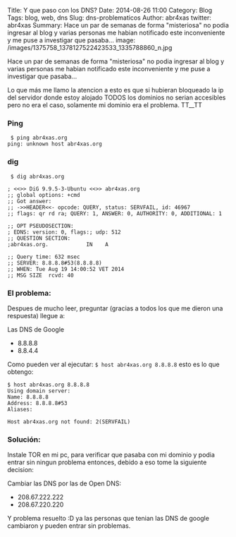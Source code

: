 Title: Y que paso con los DNS?
Date: 2014-08-26 11:00
Category: Blog
Tags: blog, web, dns
Slug: dns-problematicos
Author: abr4xas
twitter: abr4xas
Summary: Hace un par de semanas de forma "misteriosa" no podia ingresar al blog y varias personas me habian notificado este inconveniente y me puse a investigar que pasaba...
image: /images/1375758_1378127522423533_1335788860_n.jpg

Hace un par de semanas de forma "misteriosa" no podia ingresar al blog y varias personas me habian notificado este inconveniente y me puse a investigar que pasaba...

Lo que más me llamo la atencion a esto es que si hubieran bloqueado la ip del servidor donde estoy alojado TODOS los dominios no serian accesibles pero no era el caso, solamente mi dominio era el problema. TT__TT

### Ping

```
 $ ping abr4xas.org
ping: unknown host abr4xas.org
```

### dig

```
 $ dig abr4xas.org

; <<>> DiG 9.9.5-3-Ubuntu <<>> abr4xas.org
;; global options: +cmd
;; Got answer:
;; ->>HEADER<<- opcode: QUERY, status: SERVFAIL, id: 46967
;; flags: qr rd ra; QUERY: 1, ANSWER: 0, AUTHORITY: 0, ADDITIONAL: 1

;; OPT PSEUDOSECTION:
; EDNS: version: 0, flags:; udp: 512
;; QUESTION SECTION:
;abr4xas.org.            IN    A 

;; Query time: 632 msec
;; SERVER: 8.8.8.8#53(8.8.8.8)
;; WHEN: Tue Aug 19 14:00:52 VET 2014
;; MSG SIZE  rcvd: 40
```


### El problema:

Despues de mucho leer, preguntar (gracias a todos los que me dieron una respuesta) llegue a:

Las DNS de Google

* 8.8.8.8
* 8.8.4.4

Como pueden ver al ejecutar: ``` $ host abr4xas.org 8.8.8.8 ``` esto es lo que obtengo:

```
$ host abr4xas.org 8.8.8.8
Using domain server:
Name: 8.8.8.8
Address: 8.8.8.8#53
Aliases: 

Host abr4xas.org not found: 2(SERVFAIL)
```


### Solución:

Instale TOR en mi pc, para verificar que pasaba con mi dominio y podia entrar sin ningun problema entonces, debido a eso tome la siguiente decision:

Cambiar las DNS por las de Open DNS:

* 208.67.222.222
* 208.67.220.220

Y problema resuelto :D ya las personas que tenian las DNS de google cambiaron y pueden entrar sin problemas.
